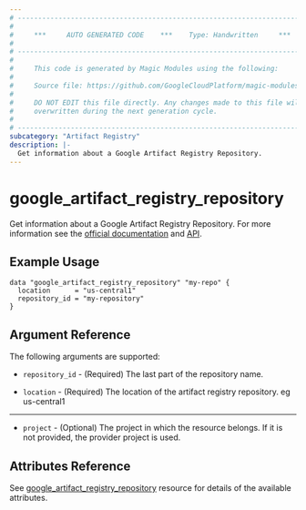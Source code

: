 ```yaml
---
# ----------------------------------------------------------------------------
#
#     ***     AUTO GENERATED CODE    ***    Type: Handwritten     ***
#
# ----------------------------------------------------------------------------
#
#     This code is generated by Magic Modules using the following:
#
#     Source file: https://github.com/GoogleCloudPlatform/magic-modules/tree/main/mmv1/third_party/terraform/website/docs/d/artifact_registry_repository.html.markdown
#
#     DO NOT EDIT this file directly. Any changes made to this file will be
#     overwritten during the next generation cycle.
#
# ----------------------------------------------------------------------------
subcategory: "Artifact Registry"
description: |-
  Get information about a Google Artifact Registry Repository.
---
```


# google_artifact_registry_repository

Get information about a Google Artifact Registry Repository. For more information see
the [official documentation](https://cloud.google.com/artifact-registry/docs/)
and [API](https://cloud.google.com/artifact-registry/docs/apis).

## Example Usage

```hcl
data "google_artifact_registry_repository" "my-repo" {
  location      = "us-central1"
  repository_id = "my-repository"
}
```

## Argument Reference

The following arguments are supported:

* `repository_id` - (Required) The last part of the repository name.

* `location` - (Required) The location of the artifact registry repository. eg us-central1

- - -

* `project` - (Optional) The project in which the resource belongs. If it
    is not provided, the provider project is used.

## Attributes Reference

See [google_artifact_registry_repository](https://registry.terraform.io/providers/hashicorp/google/latest/docs/resources/artifact_registry_repository#argument-reference) resource for details of the available attributes.
